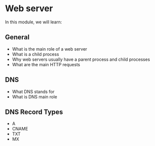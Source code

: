 # Web server

In this module, we will learn:

## General
 - What is the main role of a web server
 - What is a child process
 - Why web servers usually have a parent process and child processes
 - What are the main HTTP requests

## DNS
 - What DNS stands for
 - What is DNS main role

## DNS Record Types
 - A
 - CNAME
 - TXT
 - MX
